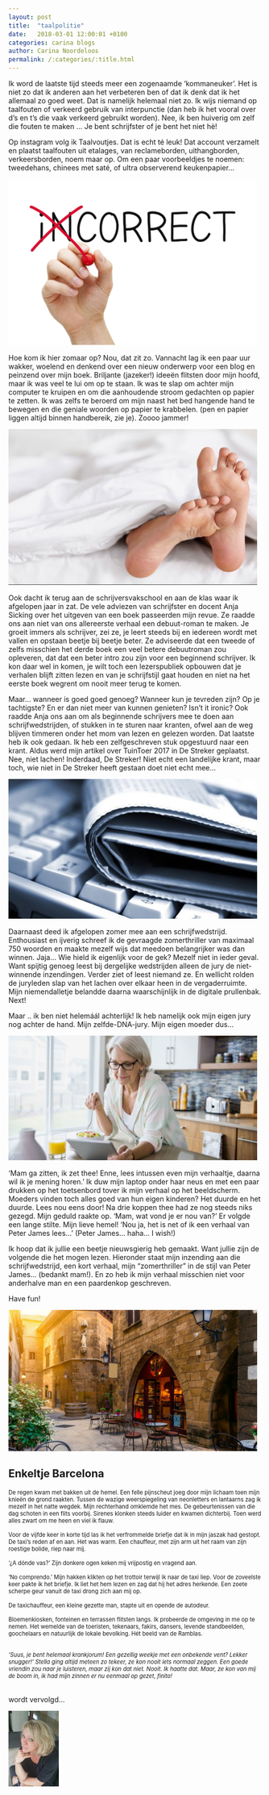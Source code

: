 ```yaml
---
layout: post
title:  "taalpolitie"
date:   2018-03-01 12:00:01 +0100
categories: carina blogs
author: Carina Noordeloos
permalink: /:categories/:title.html
---
```

Ik word de laatste tijd steeds meer een zogenaamde ‘kommaneuker’. Het is niet zo dat ik anderen aan het verbeteren ben of dat ik denk dat ik het allemaal zo goed weet. Dat is namelijk helemaal niet zo. Ik wijs niemand op taalfouten of verkeerd gebruik van interpunctie (dan heb ik het vooral over d’s en t’s die vaak verkeerd gebruikt worden). Nee, ik ben huiverig om zelf die fouten te maken … Je bent schrijfster of je bent het niet hè!

Op instagram volg ik Taalvoutjes. Dat is echt té leuk! Dat account verzamelt en plaatst taalfouten uit etalages, van reclameborden, uithangborden, verkeersborden, noem maar op. Om een paar voorbeeldjes te noemen: tweedehans, chinees met saté, of ultra observerend keukenpapier…

<div style="margin:0 10px 10px 0"><img src="/assets/taalpolitie 1.jpg"/></div>

Hoe kom ik hier zomaar op? Nou, dat zit zo. Vannacht lag ik een paar uur wakker, woelend en denkend over een nieuw onderwerp voor een blog en peinzend over mijn boek. Briljante (jazeker!) ideeën flitsten door mijn hoofd, maar ik was veel te lui om op te staan. Ik was te slap om achter mijn computer te kruipen en om die aanhoudende stroom gedachten op papier te zetten. Ik was zelfs te beroerd om mijn naast het bed hangende hand te bewegen en die geniale woorden op papier te krabbelen. (pen en papier liggen altijd binnen handbereik, zie je). Zoooo jammer!

<div style="margin:0 10px 10px 0"><img src="/assets/taalpolitie 2.jpg"/></div>

Ook dacht ik terug aan de schrijversvakschool en aan de klas waar ik afgelopen jaar in zat. De vele adviezen van schrijfster en docent Anja Sicking over het uitgeven van een boek passeerden mijn revue. Ze raadde ons aan niet van ons allereerste verhaal een debuut-roman te maken. Je groeit immers als schrijver, zei ze, je leert steeds bij en iedereen wordt met vallen en opstaan beetje bij beetje beter. Ze adviseerde dat een tweede of zelfs misschien het derde boek een veel betere debuutroman zou opleveren, dat dat een beter intro zou zijn voor een beginnend schrijver. Ik kon daar wel in komen, je wilt toch een lezerspubliek opbouwen dat je verhalen blijft zitten lezen en van je schrijfstijl gaat houden en niet na het eerste boek wegrent om nooit meer terug te komen.

Maar… wanneer is goed goed genoeg? Wanneer kun je tevreden zijn? Op je tachtigste? En er dan niet meer van kunnen genieten? Isn’t it ironic? Ook raadde Anja ons aan om als beginnende schrijvers mee te doen aan schrijfwedstrijden, of stukken in te sturen naar kranten, ofwel aan de weg blijven timmeren onder het mom van lezen en gelezen worden. Dat laatste heb ik ook gedaan. Ik heb een zelfgeschreven stuk opgestuurd naar een krant. Aldus werd mijn artikel over TuinToer 2017 in De Streker geplaatst. Nee, niet lachen! Inderdaad, De Streker! Niet echt een landelijke krant, maar toch, wie niet in De Streker heeft gestaan doet niet echt mee…

<div style="margin:0 10px 10px 0"><img src="/assets/taalpolitie 3.jpg"/></div>

Daarnaast deed ik afgelopen zomer mee aan een schrijfwedstrijd. Enthousiast en ijverig schreef ik de gevraagde zomerthriller van maximaal 750 woorden en maakte mezelf wijs dat meedoen belangrijker was dan winnen. Jaja… Wie hield ik eigenlijk voor de gek? Mezelf niet in ieder geval. Want spijtig genoeg leest bij dergelijke wedstrijden alleen de jury de niet-winnende inzendingen. Verder ziet of leest niemand ze. En wellicht rolden de juryleden slap van het lachen over elkaar heen in de vergaderruimte. Mijn niemendalletje belandde daarna waarschijnlijk in de digitale prullenbak. Next!

Maar .. ik ben niet helemáál achterlijk! Ik heb namelijk ook mijn eigen jury nog achter de hand. Mijn zelfde-DNA-jury. Mijn eigen moeder dus…

<div style="margin:0 10px 10px 0"><img src="/assets/taalpolitie 4.jpg"/></div>

‘Mam ga zitten, ik zet thee! Enne, lees intussen even mijn verhaaltje, daarna wil ik je mening horen.’ Ik duw mijn laptop onder haar neus en met een paar drukken op het toetsenbord tover ik mijn verhaal op het beeldscherm. Moeders vinden toch alles goed van hun eigen kinderen?
Het duurde en het duurde. Lees nou eens door! Na drie koppen thee had ze nog steeds niks gezegd. Mijn geduld raakte op. ‘Mam, wat vond je er nou van?’ Er volgde een lange stilte. Mijn lieve hemel! ‘Nou ja, het is net of ik een verhaal van Peter James lees…’ (Peter James… haha… I wish!)

Ik hoop dat ik jullie een beetje nieuwsgierig heb gemaakt. Want jullie zijn de volgende die het mogen lezen. Hieronder staat mijn inzending aan die schrijfwedstrijd, een kort verhaal, mijn “zomerthriller” in de stijl van Peter James… (bedankt mam!). En zo heb ik mijn verhaal misschien niet voor anderhalve man en een paardenkop geschreven.

Have fun!

<div style="margin:0 10px 10px 0"><img src="/assets/taalpolitie 5.jpg"/></div>

<h2>Enkeltje Barcelona</h2>

<div style="font-size:80%;">

De regen kwam met bakken uit de hemel. Een felle pijnscheut joeg door mijn lichaam toen mijn knieën de grond raakten. Tussen de wazige weerspiegeling van neonletters en lantaarns zag ik mezelf in het natte wegdek. Mijn rechterhand omklemde het mes. De gebeurtenissen van die dag schoten in een flits voorbij. Sirenes klonken steeds luider en kwamen dichterbij. Toen werd alles zwart om me heen en viel ik flauw.
<br><br>
Voor de vijfde keer in korte tijd las ik het verfrommelde briefje dat ik in mijn jaszak had gestopt. De taxi’s reden af en aan. Het was warm. Een chauffeur, met zijn arm uit het raam van zijn roestige bolide, riep naar mij.
<br><br>
‘¿A dónde vas?’ Zijn donkere ogen keken mij vrijpostig en vragend aan.
<br><br>
‘No comprendo.’ Mijn hakken klikten op het trottoir terwijl ik naar de taxi liep. Voor de zoveelste keer pakte ik het briefje. Ik liet het hem lezen en zag dat hij het adres herkende. Een zoete scherpe geur vanuit de taxi drong zich aan mij op.
<br><br>
De taxichauffeur, een kleine gezette man, stapte uit en opende de autodeur.
<br><br>
Bloemenkiosken, fonteinen en terrassen flitsten langs. Ik probeerde de omgeving in me op te nemen. Het wemelde van de toeristen, tekenaars, fakirs, dansers, levende standbeelden, goochelaars en natuurlijk de lokale bevolking. Hét beeld van de Ramblas.
</div>
<br>
<div style="font-size:80%;font-style:italic">
‘Suus, je bent helemaal krankjorum! Een gezellig weekje met een onbekende vent? Lekker snugger!’ Stella ging altijd meteen zo tekeer, ze kon nooit iets normaal zeggen. Een goede vriendin zou naar je luisteren, maar zij kon dat niet. Nooit. Ik haatte dat. Maar, ze kon van mij de boom in, ik had mijn zinnen er nu eenmaal op gezet, finito!
</div>
<br>

wordt vervolgd…

<div style="margin:0 10px 10px 0"><img src="/assets/Carina - profiel 2019.jpg" alt="Carina Noordeloos" width="100"/></div>
